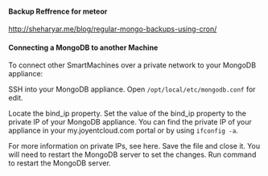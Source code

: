 #### Backup Reffrence for meteor
http://sheharyar.me/blog/regular-mongo-backups-using-cron/

#### Connecting a MongoDB to another Machine
To connect other SmartMachines over a private network to your MongoDB appliance:

SSH into your MongoDB appliance.
Open `/opt/local/etc/mongodb.conf` for edit. 

Locate the bind_ip property.
 Set the value of the bind_ip property to the private IP of your MongoDB appliance. You can find the private IP of your appliance in your my.joyentcloud.com portal or by using `ifconfig -a`.

For more information on private IPs, see here.
Save the file and close it. You will need to restart the MongoDB server to set the changes.
Run command to restart the MongoDB server.
